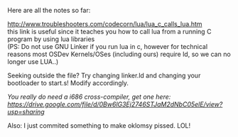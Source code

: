 Here are all the notes so far:


http://www.troubleshooters.com/codecorn/lua/lua_c_calls_lua.htm  
this link is useful since it teaches you how to call lua from a running C program by using lua libraries  
(PS: Do not use GNU Linker if you run lua in c, however for technical reasons most OSDev Kernels/OSes (including ours) require ld, so we can no longer use LUA..)

Seeking outside the file? Try changing linker.ld and changing your bootloader to start.s! Modify accordingly.

*You really do need a i686 cross-compiler, get one here: https://drive.google.com/file/d/0Bw6lG3Ej2746STJaM2dNbC05elE/view?usp=sharing*

Also: I just commited something to make oklomsy pissed. LOL!
